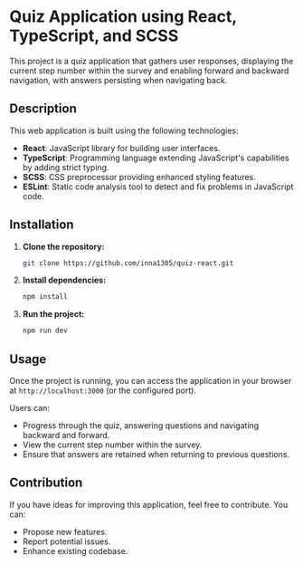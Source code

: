 # Quiz Application using React, TypeScript, and SCSS

This project is a quiz application that gathers user responses, displaying the current step number within the survey and enabling forward and backward navigation, with answers persisting when navigating back. 

## Description

This web application is built using the following technologies:

- **React**: JavaScript library for building user interfaces.
- **TypeScript**: Programming language extending JavaScript's capabilities by adding strict typing.
- **SCSS**: CSS preprocessor providing enhanced styling features.
- **ESLint**: Static code analysis tool to detect and fix problems in JavaScript code.

## Installation

1. **Clone the repository:**
    ```bash
    git clone https://github.com/inna1305/quiz-react.git
    ```

2. **Install dependencies:**
    ```bash
    npm install
    ```

3. **Run the project:**
    ```bash
    npm run dev
    ```

## Usage

Once the project is running, you can access the application in your browser at `http://localhost:3000` (or the configured port).

Users can:

- Progress through the quiz, answering questions and navigating backward and forward.
- View the current step number within the survey.
- Ensure that answers are retained when returning to previous questions.

## Contribution

If you have ideas for improving this application, feel free to contribute. You can:

- Propose new features.
- Report potential issues.
- Enhance existing codebase.
